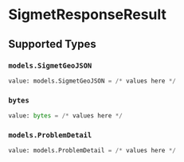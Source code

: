 # SigmetResponseResult


## Supported Types

### `models.SigmetGeoJSON`

```python
value: models.SigmetGeoJSON = /* values here */
```

### `bytes`

```python
value: bytes = /* values here */
```

### `models.ProblemDetail`

```python
value: models.ProblemDetail = /* values here */
```

